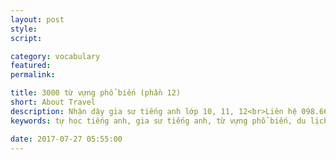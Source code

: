 ```yaml
---
layout: post
style:
script:

category: vocabulary
featured:
permalink:

title: 3000 từ vựng phổ biến (phần 12)
short: About Travel
description: Nhận dậy gia sư tiếng anh lớp 10, 11, 12<br>Liên hệ 098.66.77.99.3<br>Anh Thịnh
keywords: tự học tiếng anh, gia sư tiếng anh, từ vựng phổ biến, du lịch, vocabulary, travel

date: 2017-07-27 05:55:00
---
```

